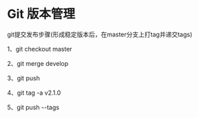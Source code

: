 # Git 版本管理

git提交发布步骤\(形成稳定版本后，在master分支上打tag并递交tags\)

1、git checkout master

2、git merge develop

3、git push

4、git tag -a v2.1.0    

5、git push --tags

